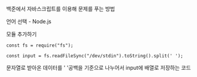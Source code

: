 백준에서 자바스크립트를 이용해 문제를 푸는 방법

언어 선택 - Node.js

모듈 추가하기
```
const fs = require("fs");

const input = fs.readFileSync("/dev/stdin").toString().split(' ');
```
문자열로 받아온 데이터를 ' '공백을 기준으로 나누어서 input에 배열로 저장하는 코드
